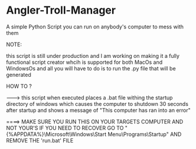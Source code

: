 # Angler-Troll-Manager
A simple Python Script you can run on anybody's computer to mess with them

   NOTE:
                                                                          
this script is still under production and I am working on making it a fully functional script creator whcih is supported for both MacOs and WindowsOs and all you will have to do is to run the .py file that will be generated

  HOW TO ?

---> this script when executed places a .bat file withing the startup directory of windows which causes the computer to shutdown 30 seconds after startup and shows a message of "This computer has ran into an error"


====> MAKE SURE YOU RUN THIS ON YOUR TARGETS COMPUTER AND NOT YOUR'S IF YOU NEED TO RECOVER GO TO "{%APPDATA%}\Microsoft\Windows\Start Menu\Programs\Startup\" AND REMOVE THE 'run.bat' FILE
